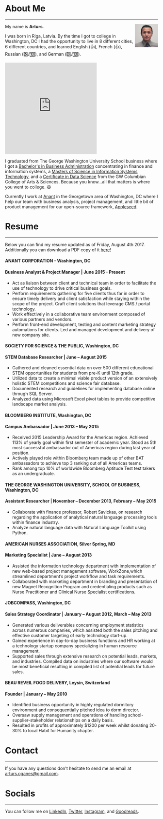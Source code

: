 
<link rel="shortcut icon" type="image/png" href="/favicon.png">

# About Me 
---
My name is **Arturs**. <img class="img-circle" align="right" src="/arturs.jpg" width="15%" alt="hi!" margin="15px">

I was born in Riga, Latvia. By the time I got to college in Washington, DC I had the opportunity to live in 8 different cities, 6 different countries, and learned English (:thumbsup:), French (:thumbsup:), Russian (:five:/:keycap_ten:), and German (:three:/:keycap_ten:).

<iframe width="60%" height="300" src="https://www.google.com/maps/embed?pb=!1m18!1m12!1m3!1d278360.92585341353!2d23.850081744067825!3d56.97116141078604!2m3!1f0!2f0!3f0!3m2!1i1024!2i768!4f13.1!3m3!1m2!1s0x46eecfb0e5073ded%3A0x400cfcd68f2fe30!2sRiga%2C+Latvia!5e0!3m2!1sen!2sus!4v1501877805075" frameborder="0" allowfullscreen  align="center"></iframe>

I graduated from The George Washington University School business where I got a [Bachelor's in Business Administration](https://business.gwu.edu/academics/programs/undergraduate/bba) concentrating in finance and information systems, a [Masters of Science in Information Systems Technology](https://business.gwu.edu/academics/programs/specialized-masters/msist), and a [Certificate in Data Science](https://datasci.columbian.gwu.edu/) from the GW Columbian College of Arts & Sciences. Because you know...all that matters is where you went to college. :smiley:

Currently I work at <a href="www.anant.us" target="_blank">Anant</a> in the Georgetown area of Washington, DC where I help our team with business analysis, project management, and little bit of product management for our open-source framework, <a href="https://github.com/Appleseed" target="_blank">Appleseed</a>.


# Resume
---
Below you can find my resume updated as of Friday, August 4th 2017. Additionally you can download a PDF copy of it <a href="Arturs.Oganesyan-Peel.CV.03.20.2017.pdf" target="_blank">here!</a>


#### ANANT CORPORATION - Washington, DC
#### Business Analyst & Project Manager   |   June 2015 - Present
- Act as liaison between client and technical team in order to facilitate the use of technology to drive critical business goals.
- Perform requirements gathering for five clients thus far in order to ensure timely delivery and client satisfaction while staying within the
scope of the project. Craft client solutions that leverage CMS / portal technology.
- Work effectively in a collaborative team environment composed of various partners and vendors.
- Perform front-end development, testing and content marketing strategy automations for clients. Led and managed development and delivery of new company site.

#### SOCIETY FOR SCIENCE & THE PUBLIC, Washington, DC 
#### STEM Database Researcher   |   June – August 2015
- Gathered and cleaned essential data on over 500 different educational STEM opportunities for students from pre-K until 12th grade.
- Utilized data to create a minimal viable product version of an extensively holistic STEM competitions and science fair database.
- Documented research and guidelines for implementing database online through SQL Server.
- Analyzed data using Microsoft Excel pivot tables to provide competitive landscape market analysis.

#### BLOOMBERG INSTITUTE, Washington, DC 
#### Campus Ambassador   |   June 2013 – May 2015
- Received 2015 Leadership Award for the Americas region. Achieved 113% of yearly goal within first semester of academic year. Stood
as 5th most successful ambassador out of Americas region during last year of position.
- Actively played role within Bloomberg team made up of other BAT ambassadors to achieve top 3 ranking out of all Americas teams.
- Rank among top 10% of worldwide Bloomberg Aptitude Test test takers as an undergraduate.

#### THE GEORGE WASHINGTON UNIVERSITY, SCHOOL OF BUSINESS, Washington, DC 
#### Assistant Researcher   |   November – December 2013, February – May 2015
- Collaborate with finance professor, Robert Savickas, on research regarding the application of analytical natural language processing tools within finance industry. 
- Analyze natural language data with Natural Language Toolkit using Python.

#### AMERICAN NURSES ASSOCIATION, Silver Spring, MD
#### Marketing Specialist   |   June – August 2013
- Assisted the information technology department with implementation of new web-based project management software, WorkZone,which streamlined department’s project workflow and task requirements.
- Collaborated with marketing department in branding and presentation of new Magnet Recognition Program and credentialing products such as Nurse Practitioner and Clinical Nurse Specialist certifications.

#### JOBCOMPASS, Washington, DC 
#### Sales Strategy Coordinator   |   January – August 2012, March – May 2013
- Generated various deliverables concerning employment statistics across numerous companies, which assisted both the sales pitching and effective customer targeting of early technology start-up.
- Gained experience in day-to-day business functions and HR working at a technology startup company specializing in human resource management.
- Supported sales through extensive research on potential leads, markets, and industries. Compiled data on industries where our software would be most beneficial resulting in compiled list of potential leads for future sales.

#### BEAU REVEIL FOOD DELIVERY, Leysin, Switzerland
#### Founder   |   January – May 2010
- Identified business opportunity in highly regulated dormitory environment and consequentially pitched idea to dorm director.
- Oversaw supply management and operations of handling school-supplier-stakeholder relationships on a daily basis.
 -  Resulted in profits of approximately $1200 per week whilst donating 20-30% to local Habit for Humanity chapter.

# Contact
---
If you have any questions don't hesitate to send me an email at [arturs.oganes@gmail.com](mailto:arturs.oganes@gmail.com).

# Socials
---
You can follow me on <a href="https://www.linkedin.com/in/arturso/?locale=en_US" target="_blank">LinkedIn</a>, <a href="https://twitter.com/_AOG" target="_blank">Twitter</a>, <a href="https://www.instagram.com/le_roi_arturs/" target="_blank">Instagram</a>, and <a href="https://www.goodreads.com/" target="_blank">Goodreads</a>.
